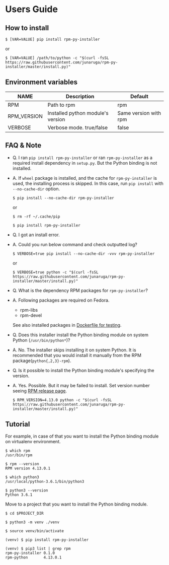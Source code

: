 # Users Guide

## How to install

```
$ [VAR=VALUE] pip install rpm-py-installer
```
or

```
$ [VAR=VALUE] /path/to/python -c "$(curl -fsSL https://raw.githubusercontent.com/junaruga/rpm-py-installer/master/install.py)"
```

## Environment variables

| NAME | Description | Default |
| ---- | ----------- | ------- |
| RPM | Path to rpm | rpm |
| RPM_VERSION | Installed python module's version | Same version with rpm |
| VERBOSE | Verbose mode. true/false | false |


## FAQ & Note

- Q. I ran `pip install rpm-py-installer` or ran `rpm-py-installer` as a required install dependency in `setup.py`. But the Python binding is not installed.
- A. If `wheel` package is installed, and the cache for `rpm-py-installer` is used, the installing process is skipped. In this case, run `pip install` with `--no-cache-dir` option.

  ```
  $ pip install --no-cache-dir rpm-py-installer
  ```

  or

  ```
  $ rm -rf ~/.cache/pip

  $ pip install rpm-py-installer
  ```

- Q. I got an install error.
- A. Could you run below command and check outputted log?

  ```
  $ VERBOSE=true pip install --no-cache-dir -vvv rpm-py-installer
  ```

  or

  ```
  $ VERBOSE=true python -c "$(curl -fsSL https://raw.githubusercontent.com/junaruga/rpm-py-installer/master/install.py)"
  ```

- Q. What is the dependency RPM packages for `rpm-py-installer`?
- A. Following packages are required on Fedora.
  - rpm-libs
  - rpm-devel

  See also installed packages in [Dockerfile for testing](../.travis/Dockerfile).


- Q. Does this installer install the Python binding module on system Python (`/usr/bin/python*`)?
- A. No. The installer skips installing it on system Python.
  It is recommended that you would install it manually from the RPM package(`python{,2,3}-rpm`).


- Q. Is it possible to install the Python binding module's specifying the version.
- A. Yes. Possible. But it may be failed to install. Set version number seeing [RPM release page](https://github.com/rpm-software-management/rpm/releases).

  ```
  $ RPM_VERSION=4.13.0 python -c "$(curl -fsSL https://raw.githubusercontent.com/junaruga/rpm-py-installer/master/install.py)"
  ```

## Tutorial

For example, in case of that you want to install the Python binding module on virtualenv environment.

```
$ which rpm
/usr/bin/rpm

$ rpm --version
RPM version 4.13.0.1
```

```
$ which python3
/usr/local/python-3.6.1/bin/python3

$ python3 --version
Python 3.6.1
```

Move to a project that you want to install the Python binding module.

```
$ cd $PROJECT_DIR

$ python3 -m venv ./venv

$ source venv/bin/activate
```

```
(venv) $ pip install rpm-py-installer
```

```
(venv) $ pip3 list | grep rpm
rpm-py-installer 0.1.0
rpm-python       4.13.0.1
```
